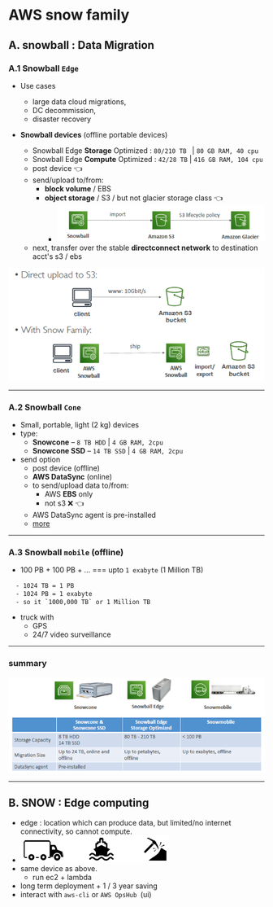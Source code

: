 # AWS snow family
 
## A. snowball : Data Migration

### A.1 Snowball `Edge`
- Use cases
  - large data cloud migrations, 
  - DC decommission, 
  - disaster recovery
    
- **Snowball devices** (offline portable devices)
  - Snowball Edge **Storage** Optimized : `80/210 TB ` | `80 GB RAM, 40 cpu`
  - Snowball Edge **Compute** Optimized : `42/28 TB` | `416 GB RAM, 104 cpu`
  - post device :point_left:
  - send/upload to/from:
    - **block volume** / EBS
    - **object storage** / S3 / but not glacier storage class :point_left:
      - ![img.png](../99_img/storage/snow/img-6.png)
  - next, transfer over the stable **directconnect network** to destination acct's s3 / ebs

  
![img.png](../99_img/storage/snow/img.png)

---
### A.2 Snowball `Cone`
- Small, portable, light (2 kg) devices
- type:
  - **Snowcone** –  `8 TB HDD`  | `4 GB RAM, 2cpu`
  - **Snowcone SSD** – `14 TB SSD` | `4 GB RAM, 2cpu`
- send option
  - post device (offline)
  -  **AWS DataSync** (online)
    - to send/upload data to/from:
      - AWS **EBS** only 
      - not s3 :x:  :point_left:
    - AWS DataSync agent is pre-installed
    - [more](./05_transferFamily+DataSync.md#b-aws-datasync)

---
### A.3 Snowball `mobile` (offline)
- 100 PB + 100 PB + ...  === upto `1 exabyte` (1 Million TB)
```
  - 1024 TB = 1 PB 
  - 1024 PB = 1 exabyte 
  - so it `1000,000 TB` or 1 Million TB
```
- truck with 
  - GPS
  - 24/7 video surveillance

---
### summary
![img_1.png](../99_img/storage/snow/img_1.png)

---
## B. SNOW : Edge computing
- edge : location which can produce data, but limited/no internet connectivity, so cannot compute.
- ![img_2.png](../99_img/storage/snow/img_2.png)
- same device as above.
  - run ec2 + lambda
- long term deployment +  1 / 3 year saving
- interact with `aws-cli` or `AWS OpsHub `(ui)

